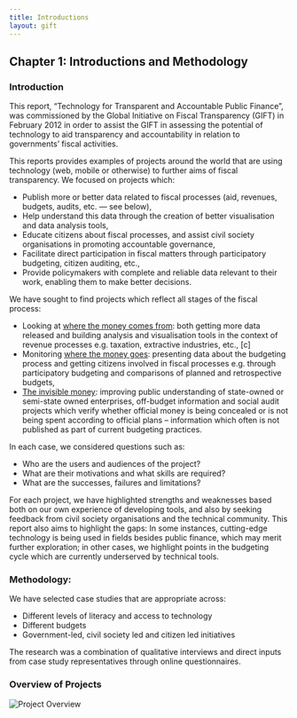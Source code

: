 ```yaml
---
title: Introductions
layout: gift
---
```


## Chapter 1: Introductions and Methodology

### Introduction

This report, “Technology for Transparent and Accountable Public Finance”, was commissioned by the Global Initiative on Fiscal Transparency (GIFT) in February 2012 in order to assist the GIFT in assessing the potential of technology to aid transparency and accountability in relation to governments’ fiscal activities. 

This reports provides examples of projects around the world that are using technology (web, mobile or otherwise) to further aims of fiscal transparency. We focused on projects which: 

* Publish more or better data related to fiscal processes (aid, revenues, budgets, audits, etc. — see below), 
* Help understand this data through the creation of better visualisation and data analysis tools, 
* Educate citizens about fiscal processes, and assist civil society organisations in promoting accountable governance, 
* Facilitate direct participation in fiscal matters through participatory budgeting, citizen auditing, etc.,
* Provide policymakers with complete and reliable data relevant to their work, enabling them to make better decisions. 

We have sought to find projects which reflect all stages of the fiscal process: 

* Looking at [where the money comes from](chapter5-intro.html): both getting more data released and building analysis and visualisation tools in the context of revenue processes e.g. taxation, extractive industries, etc., [c]
* Monitoring [where the money goes](chapter6-intro.html): presenting data about the budgeting process and getting citizens involved in fiscal processes e.g. through participatory budgeting and comparisons of planned and retrospective budgets,
* [The invisible money](chapter7-intro.html): improving public understanding of state-owned or semi-state owned enterprises, off-budget information and social audit projects which verify whether official money is being concealed or is not being spent according to official plans – information which often is not published as part of current budgeting practices.

In each case, we considered questions such as:

* Who are the users and audiences of the project?
* What are their motivations and what skills are required?
* What are the successes, failures and limitations?

For each project, we have highlighted strengths and weaknesses based both on our own experience of developing tools, and also by seeking feedback from civil society organisations and the technical community. This report also aims to highlight the gaps: In some instances, cutting-edge technology is being used in fields besides public finance, which may merit further exploration; in other cases, we highlight points in the budgeting cycle which are currently underserved by technical tools.

### Methodology:

We have selected case studies that are appropriate across:

* Different levels of literacy and access to technology
* Different budgets
* Government-led, civil society led and citizen led initiatives

The research was a combination of qualitative interviews and direct inputs from case study representatives through online questionnaires. 

### Overview of Projects

![Project Overview](http://farm8.staticflickr.com/7237/7273947644_4799a7e720_o.png)